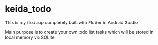 # keida_todo

This is my first app completely built with Flutter in Android Studio

Main purpose is to create your own todo list tasks which will be stored in local memory via SQLite
